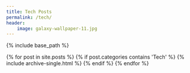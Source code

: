 ```yaml
---
title: Tech Posts
permalink: /tech/
header:
    image: galaxy-wallpaper-11.jpg
---
```

{% include base_path %}

<div class="archive">
{% for post in site.posts %}
    {% if post.categories contains 'Tech' %}
        {% include archive-single.html %}
    {% endif %}
{% endfor %}
</div>

